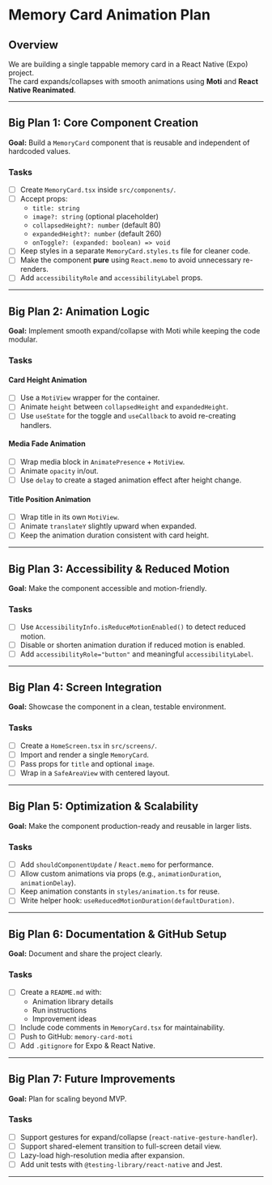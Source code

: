 # Memory Card Animation Plan

## Overview
We are building a single tappable memory card in a React Native (Expo) project.  
The card expands/collapses with smooth animations using **Moti** and **React Native Reanimated**.

---
## Big Plan 1: Core Component Creation
**Goal:** Build a `MemoryCard` component that is reusable and independent of hardcoded values.

### Tasks
- [ ] Create `MemoryCard.tsx` inside `src/components/`.
- [ ] Accept props:
  - `title: string`
  - `image?: string` (optional placeholder)
  - `collapsedHeight?: number` (default 80)
  - `expandedHeight?: number` (default 260)
  - `onToggle?: (expanded: boolean) => void`
- [ ] Keep styles in a separate `MemoryCard.styles.ts` file for cleaner code.
- [ ] Make the component **pure** using `React.memo` to avoid unnecessary re-renders.
- [ ] Add `accessibilityRole` and `accessibilityLabel` props.

---

## Big Plan 2: Animation Logic
**Goal:** Implement smooth expand/collapse with Moti while keeping the code modular.

### Tasks
#### Card Height Animation
- [ ] Use a `MotiView` wrapper for the container.
- [ ] Animate `height` between `collapsedHeight` and `expandedHeight`.
- [ ] Use `useState` for the toggle and `useCallback` to avoid re-creating handlers.

#### Media Fade Animation
- [ ] Wrap media block in `AnimatePresence` + `MotiView`.
- [ ] Animate `opacity` in/out.
- [ ] Use `delay` to create a staged animation effect after height change.

#### Title Position Animation
- [ ] Wrap title in its own `MotiView`.
- [ ] Animate `translateY` slightly upward when expanded.
- [ ] Keep the animation duration consistent with card height.

---

## Big Plan 3: Accessibility & Reduced Motion
**Goal:** Make the component accessible and motion-friendly.

### Tasks
- [ ] Use `AccessibilityInfo.isReduceMotionEnabled()` to detect reduced motion.
- [ ] Disable or shorten animation duration if reduced motion is enabled.
- [ ] Add `accessibilityRole="button"` and meaningful `accessibilityLabel`.

---

## Big Plan 4: Screen Integration
**Goal:** Showcase the component in a clean, testable environment.

### Tasks
- [ ] Create a `HomeScreen.tsx` in `src/screens/`.
- [ ] Import and render a single `MemoryCard`.
- [ ] Pass props for `title` and optional `image`.
- [ ] Wrap in a `SafeAreaView` with centered layout.

---

## Big Plan 5: Optimization & Scalability
**Goal:** Make the component production-ready and reusable in larger lists.

### Tasks
- [ ] Add `shouldComponentUpdate` / `React.memo` for performance.
- [ ] Allow custom animations via props (e.g., `animationDuration`, `animationDelay`).
- [ ] Keep animation constants in `styles/animation.ts` for reuse.
- [ ] Write helper hook: `useReducedMotionDuration(defaultDuration)`.

---

## Big Plan 6: Documentation & GitHub Setup
**Goal:** Document and share the project clearly.

### Tasks
- [ ] Create a `README.md` with:
  - Animation library details
  - Run instructions
  - Improvement ideas
- [ ] Include code comments in `MemoryCard.tsx` for maintainability.
- [ ] Push to GitHub: `memory-card-moti`
- [ ] Add `.gitignore` for Expo & React Native.

---

## Big Plan 7: Future Improvements
**Goal:** Plan for scaling beyond MVP.

### Tasks
- [ ] Support gestures for expand/collapse (`react-native-gesture-handler`).
- [ ] Support shared-element transition to full-screen detail view.
- [ ] Lazy-load high-resolution media after expansion.
- [ ] Add unit tests with `@testing-library/react-native` and Jest.

---
